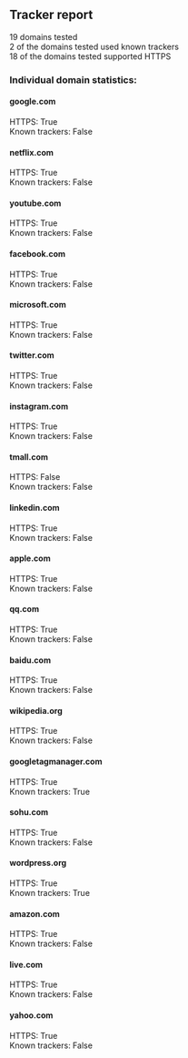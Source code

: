 ## Tracker report
19 domains tested <br>
2 of the domains tested used known trackers <br>
18 of the domains tested supported HTTPS <br>


### Individual domain statistics: 


#### google.com
HTTPS: True
<br>Known trackers: False


#### netflix.com
HTTPS: True
<br>Known trackers: False


#### youtube.com
HTTPS: True
<br>Known trackers: False


#### facebook.com
HTTPS: True
<br>Known trackers: False


#### microsoft.com
HTTPS: True
<br>Known trackers: False


#### twitter.com
HTTPS: True
<br>Known trackers: False


#### instagram.com
HTTPS: True
<br>Known trackers: False


#### tmall.com
HTTPS: False
<br>Known trackers: False


#### linkedin.com
HTTPS: True
<br>Known trackers: False


#### apple.com
HTTPS: True
<br>Known trackers: False


#### qq.com
HTTPS: True
<br>Known trackers: False


#### baidu.com
HTTPS: True
<br>Known trackers: False


#### wikipedia.org
HTTPS: True
<br>Known trackers: False


#### googletagmanager.com
HTTPS: True
<br>Known trackers: True


#### sohu.com
HTTPS: True
<br>Known trackers: False


#### wordpress.org
HTTPS: True
<br>Known trackers: True


#### amazon.com
HTTPS: True
<br>Known trackers: False


#### live.com
HTTPS: True
<br>Known trackers: False


#### yahoo.com
HTTPS: True
<br>Known trackers: False